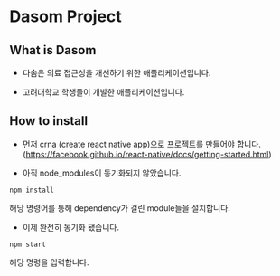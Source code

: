 # Dasom Project

## What is Dasom

- 다솜은 의료 접근성을 개선하기 위한 애플리케이션입니다.

- 고려대학교 학생들이 개발한 애플리케이션입니다.

## How to install

- 먼저 crna (create react native app)으로 프로젝트를 만들어야 합니다. (https://facebook.github.io/react-native/docs/getting-started.html)

- 아직 node_modules이 동기화되지 않았습니다.
<pre><code>npm install</code></pre>
해당 명령어를 통해 dependency가 걸린 module들을 설치합니다.

- 이제 완전히 동기화 됐습니다.
<pre><code>npm start</code></pre>
해당 명령을 입력합니다.

